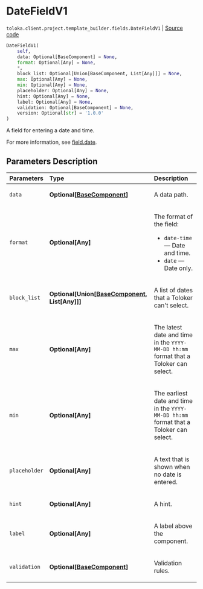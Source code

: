 # DateFieldV1
`toloka.client.project.template_builder.fields.DateFieldV1` | [Source code](https://github.com/Toloka/toloka-kit/blob/v1.2.1/src/client/project/template_builder/fields.py#L186)

```python
DateFieldV1(
    self,
    data: Optional[BaseComponent] = None,
    format: Optional[Any] = None,
    *,
    block_list: Optional[Union[BaseComponent, List[Any]]] = None,
    max: Optional[Any] = None,
    min: Optional[Any] = None,
    placeholder: Optional[Any] = None,
    hint: Optional[Any] = None,
    label: Optional[Any] = None,
    validation: Optional[BaseComponent] = None,
    version: Optional[str] = '1.0.0'
)
```

A field for entering a date and time.


For more information, see [field.date](https://toloka.ai/docs/template-builder/reference/field.date).

## Parameters Description

| Parameters | Type | Description |
| :----------| :----| :-----------|
`data`|**Optional\[[BaseComponent](toloka.client.project.template_builder.base.BaseComponent.md)\]**|<p>A data path.</p>
`format`|**Optional\[Any\]**|<p>The format of the field:</p> <ul> <li>`date-time` — Date and time.</li> <li>`date` — Date only.</li> </ul>
`block_list`|**Optional\[Union\[[BaseComponent](toloka.client.project.template_builder.base.BaseComponent.md), List\[Any\]\]\]**|<p>A list of dates that a Toloker can't select.</p>
`max`|**Optional\[Any\]**|<p>The latest date and time in the `YYYY-MM-DD hh:mm` format that a Toloker can select.</p>
`min`|**Optional\[Any\]**|<p>The earliest date and time in the `YYYY-MM-DD hh:mm` format that a Toloker can select.</p>
`placeholder`|**Optional\[Any\]**|<p>A text that is shown when no date is entered.</p>
`hint`|**Optional\[Any\]**|<p>A hint.</p>
`label`|**Optional\[Any\]**|<p>A label above the component.</p>
`validation`|**Optional\[[BaseComponent](toloka.client.project.template_builder.base.BaseComponent.md)\]**|<p>Validation rules.</p>

